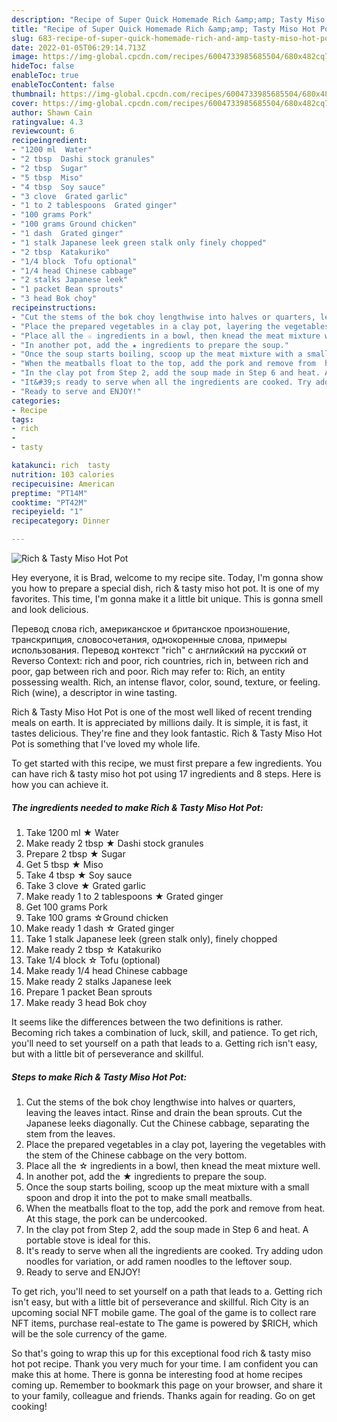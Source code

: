 ```yaml
---
description: "Recipe of Super Quick Homemade Rich &amp;amp; Tasty Miso Hot Pot"
title: "Recipe of Super Quick Homemade Rich &amp;amp; Tasty Miso Hot Pot"
slug: 683-recipe-of-super-quick-homemade-rich-and-amp-tasty-miso-hot-pot
date: 2022-01-05T06:29:14.713Z
image: https://img-global.cpcdn.com/recipes/6004733985685504/680x482cq70/rich-tasty-miso-hot-pot-recipe-main-photo.jpg
hideToc: false
enableToc: true
enableTocContent: false
thumbnail: https://img-global.cpcdn.com/recipes/6004733985685504/680x482cq70/rich-tasty-miso-hot-pot-recipe-main-photo.jpg
cover: https://img-global.cpcdn.com/recipes/6004733985685504/680x482cq70/rich-tasty-miso-hot-pot-recipe-main-photo.jpg
author: Shawn Cain
ratingvalue: 4.3
reviewcount: 6
recipeingredient:
- "1200 ml  Water"
- "2 tbsp  Dashi stock granules"
- "2 tbsp  Sugar"
- "5 tbsp  Miso"
- "4 tbsp  Soy sauce"
- "3 clove  Grated garlic"
- "1 to 2 tablespoons  Grated ginger"
- "100 grams Pork"
- "100 grams Ground chicken"
- "1 dash  Grated ginger"
- "1 stalk Japanese leek green stalk only finely chopped"
- "2 tbsp  Katakuriko"
- "1/4 block  Tofu optional"
- "1/4 head Chinese cabbage"
- "2 stalks Japanese leek"
- "1 packet Bean sprouts"
- "3 head Bok choy"
recipeinstructions:
- "Cut the stems of the bok choy lengthwise into halves or quarters, leaving the leaves intact. Rinse and drain the bean sprouts. Cut the Japanese leeks diagonally. Cut the Chinese cabbage, separating the stem from the leaves."
- "Place the prepared vegetables in a clay pot, layering the vegetables with the stem of the Chinese cabbage on the very bottom."
- "Place all the ☆ ingredients in a bowl, then knead the meat mixture well."
- "In another pot, add the ★ ingredients to prepare the soup."
- "Once the soup starts boiling, scoop up the meat mixture with a small spoon and drop it into the pot to make small meatballs."
- "When the meatballs float to the top, add the pork and remove from  heat. At this stage, the pork can be undercooked."
- "In the clay pot from Step 2, add the soup made in Step 6 and heat. A portable stove is ideal for this."
- "It&#39;s ready to serve when all the ingredients are cooked. Try adding udon noodles for variation, or add ramen noodles to the leftover soup."
- "Ready to serve and ENJOY!"
categories:
- Recipe
tags:
- rich
- 
- tasty

katakunci: rich  tasty 
nutrition: 103 calories
recipecuisine: American
preptime: "PT14M"
cooktime: "PT42M"
recipeyield: "1"
recipecategory: Dinner

---
```



![Rich &amp; Tasty Miso Hot Pot](https://img-global.cpcdn.com/recipes/6004733985685504/680x482cq70/rich-tasty-miso-hot-pot-recipe-main-photo.jpg)

Hey everyone, it is Brad, welcome to my recipe site. Today, I'm gonna show you how to prepare a special dish, rich &amp; tasty miso hot pot. It is one of my favorites. This time, I'm gonna make it a little bit unique. This is gonna smell and look delicious.

Перевод слова rich, американское и британское произношение, транскрипция, словосочетания, однокоренные слова, примеры использования. Перевод контекст &#34;rich&#34; c английский на русский от Reverso Context: rich and poor, rich countries, rich in, between rich and poor, gap between rich and poor. Rich may refer to: Rich, an entity possessing wealth. Rich, an intense flavor, color, sound, texture, or feeling. Rich (wine), a descriptor in wine tasting.

Rich &amp; Tasty Miso Hot Pot is one of the most well liked of recent trending meals on earth. It is appreciated by millions daily. It is simple, it is fast, it tastes delicious. They're fine and they look fantastic. Rich &amp; Tasty Miso Hot Pot is something that I've loved my whole life.


To get started with this recipe, we must first prepare a few ingredients. You can have rich &amp; tasty miso hot pot using 17 ingredients and 8 steps. Here is how you can achieve it.

<!--inarticleads1-->

##### The ingredients needed to make Rich &amp; Tasty Miso Hot Pot:

1. Take 1200 ml ★ Water
1. Make ready 2 tbsp ★ Dashi stock granules
1. Prepare 2 tbsp ★ Sugar
1. Get 5 tbsp ★ Miso
1. Take 4 tbsp ★ Soy sauce
1. Take 3 clove ★ Grated garlic
1. Make ready 1 to 2 tablespoons ★ Grated ginger
1. Get 100 grams Pork
1. Take 100 grams ☆Ground chicken
1. Make ready 1 dash ☆ Grated ginger
1. Take 1 stalk Japanese leek (green stalk only), finely chopped
1. Make ready 2 tbsp ☆ Katakuriko
1. Take 1/4 block ☆ Tofu (optional)
1. Make ready 1/4 head Chinese cabbage
1. Make ready 2 stalks Japanese leek
1. Prepare 1 packet Bean sprouts
1. Make ready 3 head Bok choy


It seems like the differences between the two definitions is rather. Becoming rich takes a combination of luck, skill, and patience. To get rich, you&#39;ll need to set yourself on a path that leads to a. Getting rich isn&#39;t easy, but with a little bit of perseverance and skillful. 

<!--inarticleads2-->

##### Steps to make Rich &amp; Tasty Miso Hot Pot:

1. Cut the stems of the bok choy lengthwise into halves or quarters, leaving the leaves intact. Rinse and drain the bean sprouts. Cut the Japanese leeks diagonally. Cut the Chinese cabbage, separating the stem from the leaves.
1. Place the prepared vegetables in a clay pot, layering the vegetables with the stem of the Chinese cabbage on the very bottom.
1. Place all the ☆ ingredients in a bowl, then knead the meat mixture well.
1. In another pot, add the ★ ingredients to prepare the soup.
1. Once the soup starts boiling, scoop up the meat mixture with a small spoon and drop it into the pot to make small meatballs.
1. When the meatballs float to the top, add the pork and remove from  heat. At this stage, the pork can be undercooked.
1. In the clay pot from Step 2, add the soup made in Step 6 and heat. A portable stove is ideal for this.
1. It&#39;s ready to serve when all the ingredients are cooked. Try adding udon noodles for variation, or add ramen noodles to the leftover soup.
1. Ready to serve and ENJOY!

To get rich, you&#39;ll need to set yourself on a path that leads to a. Getting rich isn&#39;t easy, but with a little bit of perseverance and skillful. Rich City is an upcoming social NFT mobile game. The goal of the game is to collect rare NFT items, purchase real-estate to The game is powered by $RICH, which will be the sole currency of the game. 

So that's going to wrap this up for this exceptional food rich &amp; tasty miso hot pot recipe. Thank you very much for your time. I am confident you can make this at home. There is gonna be interesting food at home recipes coming up. Remember to bookmark this page on your browser, and share it to your family, colleague and friends. Thanks again for reading. Go on get cooking!

